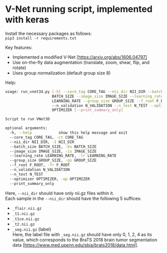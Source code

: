 # V-Net running script, implemented with keras


Install the necessary packages as follows:<br>
```pip3 install -r requirements.txt```

Key features:<br>
- Implemented a modified V-Net [https://arxiv.org/abs/1606.04797]<br>
- Use on-the-fly data augmentation (translate, zoom, shear, flip, and rotate)<br>
- Uses group normalization (default group size 8)<br>

Help:
```bash
usage: run_vnet3d.py [-h] --core_tag CORE_TAG --nii_dir NII_DIR --batch_size
                     BATCH_SIZE --image_size IMAGE_SIZE --learning_rate
                     LEARNING_RATE --group_size GROUP_SIZE --f_root F_ROOT
                     --n_validation N_VALIDATION --n_test N_TEST --optimizer
                     OPTIMIZER [--print_summary_only]

Script to run VNet3D

optional arguments:
  -h, --help            show this help message and exit
  --core_tag CORE_TAG, -ct CORE_TAG
  --nii_dir NII_DIR, -I NII_DIR
  --batch_size BATCH_SIZE, -bs BATCH_SIZE
  --image_size IMAGE_SIZE, -is IMAGE_SIZE
  --learning_rate LEARNING_RATE, -lr LEARNING_RATE
  --group_size GROUP_SIZE, -gs GROUP_SIZE
  --f_root F_ROOT, -fr F_ROOT
  --n_validation N_VALIDATION
  --n_test N_TEST
  --optimizer OPTIMIZER, -op OPTIMIZER
  --print_summary_only
```
Here, `--nii_dir` should have only nii.gz files within it. <br>
Each sample in the `--nii_dir` should have the following 5 suffices:
- `_flair.nii.gz` 
- `_t1.nii.gz`
- `_t1ce.nii.gz`
- `_t2.nii.gz`
- `_seg.nii.gz` (label)<br>
Here, the label file with `_seg.nii.gz` should have only 0, 1, 2, 4 as its value, which corresponds to the BraTS 2018 brain tumor segmentation data [https://www.med.upenn.edu/sbia/brats2018/data.html].


